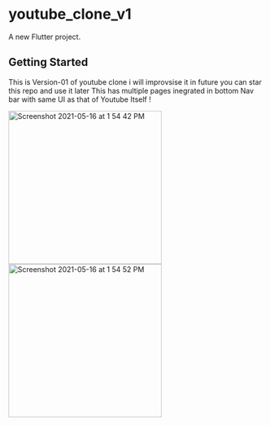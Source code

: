 # youtube_clone_v1

A new Flutter project.

## Getting Started

This is Version-01 of youtube clone i will improvsise it in future you can star this repo and use it later
This has multiple pages inegrated in bottom Nav bar with same UI as that of Youtube Itself ! 



 <img width="301" alt="Screenshot 2021-05-16 at 1 54 42 PM" src="https://user-images.githubusercontent.com/73185436/118390740-54b84980-b64e-11eb-9d22-6fa9c42bd865.png"><img width="301" alt="Screenshot 2021-05-16 at 1 54 52 PM" src="https://user-images.githubusercontent.com/73185436/118390731-4cf8a500-b64e-11eb-98b7-7f039bc373c5.png">
 

